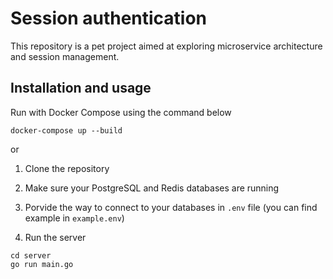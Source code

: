 # Session authentication

This repository is a pet project aimed at exploring microservice architecture and session management.

## Installation and usage

Run with Docker Compose using the command below

```shell
docker-compose up --build
```

or

1. Clone the repository

2. Make sure your PostgreSQL and Redis databases are running

3. Porvide the way to connect to your databases in `.env` file (you can find example in `example.env`)

4. Run the server
```shell
cd server
go run main.go
```
